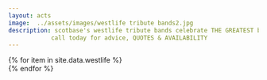 ```yaml
---
layout: acts
image:  ../assets/images/westlife tribute bands2.jpg
description: scotbase's westlife tribute bands celebrate THE GREATEST boy band OF ALL TIME. these are the most authentic recreations that you will find. thet have their look,  sound, dance routines, costumes  replicated to perfection. it is a visual and  concert experience THAT WILL appeal to audiences of all ages and to most venues. full shows with special lighting effects - a must for westlife fans. <hr>
            call today for advice, QUOTES & AVAILABILITY
---
```


<div class="row mt-4 mb-4">
  {% for item in site.data.westlife %}
    <div class="col-md-4 mb-5 mt-5">
      <div class="card border-0 shadow h-100">
        <a href="/acts/{{ item.title | slugify }}">
          <img class="card-img-top" src="{{ item.image_src }}" alt="" />
        </a>
         <!-- <div class="card-body">
          <p class="card-text">{{ item.description }}</p>
        </div> -->
      </div>
    </div>
  {% endfor %}
</div>
